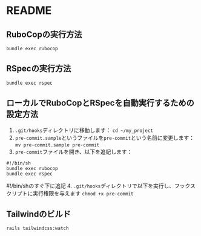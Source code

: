 # README

## RuboCopの実行方法
`bundle exec rubocop`

## RSpecの実行方法
`bundle exec rspec`

## ローカルでRuboCopとRSpecを自動実行するための設定方法
1. `.git/hooks`ディレクトリに移動します：
`cd ~/my_project`
2. `pre-commit.sample`というファイルを`pre-commit`という名前に変更します：
`mv pre-commit.sample pre-commit`
3. `pre-commit`ファイルを開き、以下を追記します：
```
#!/bin/sh
bundle exec rubocop
bundle exec rspec
```
#!/bin/shのすぐ下に追記
4. `.git/hooks`ディレクトリで以下を実行し、フックスクリプトに実行権限を与えます
`chmod +x pre-commit`

## Tailwindのビルド
`rails tailwindcss:watch`